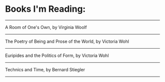 # Books I'm Reading:
___
A Room of One's Own, by Virginia Woolf
___
The Poetry of Being and Prose of the World, by Victoria Wohl
___
Euripides and the Politics of Form, by Victoria Wohl
___
Technics and Time, by Bernard Stiegler
___